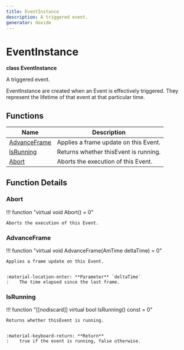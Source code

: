 ```yaml
---
title: EventInstance
description: A triggered event.
generator: doxide
---
```



# EventInstance

**class  EventInstance**


A triggered event.

EventInstance are created when an Event is effectively triggered. They represent
the lifetime of that event at that particular time.
    


## Functions

| Name | Description |
| ---- | ----------- |
| [AdvanceFrame](#AdvanceFrame) | Applies a frame update on this Event. |
| [IsRunning](#IsRunning) | Returns whether thisEvent is running. |
| [Abort](#Abort) | Aborts the execution of this Event.  |

## Function Details

### Abort<a name="Abort"></a>
!!! function "virtual void Abort() = 0"

    
    Aborts the execution of this Event.
             
    
    
    

### AdvanceFrame<a name="AdvanceFrame"></a>
!!! function "virtual void AdvanceFrame(AmTime deltaTime) = 0"

    
    Applies a frame update on this Event.
    
    
    :material-location-enter: **Parameter** `deltaTime`
    :    The time elapsed since the last frame.
                
    

### IsRunning<a name="IsRunning"></a>
!!! function "[[nodiscard]] virtual bool IsRunning() const = 0"

    
    Returns whether thisEvent is running.
    
    
    :material-keyboard-return: **Return**
    :    true if the event is running, false otherwise.
            
    

